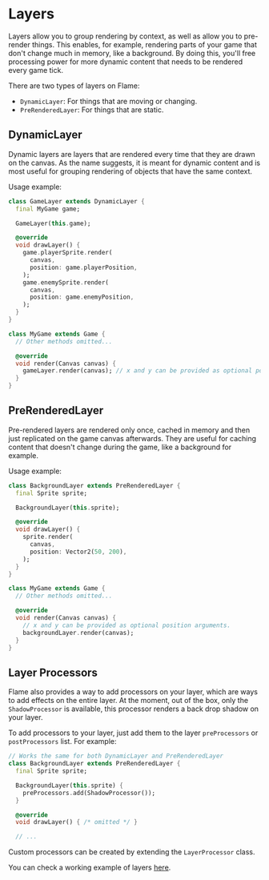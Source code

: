 # Layers

Layers allow you to group rendering by context, as well as allow you to pre-render things. This
enables, for example, rendering parts of your game that don't change much in memory, like a
background. By doing this, you'll free processing power for more dynamic content that needs to be
rendered every game tick.

There are two types of layers on Flame:

- `DynamicLayer`: For things that are moving or changing.
- `PreRenderedLayer`: For things that are static.


## DynamicLayer

Dynamic layers are layers that are rendered every time that they are drawn on the canvas. As the
name suggests, it is meant for dynamic content and is most useful for grouping rendering of objects
that have the same context.

Usage example:

```dart
class GameLayer extends DynamicLayer {
  final MyGame game;

  GameLayer(this.game);

  @override
  void drawLayer() {
    game.playerSprite.render(
      canvas,
      position: game.playerPosition,
    );
    game.enemySprite.render(
      canvas,
      position: game.enemyPosition,
    );
  }
}

class MyGame extends Game {
  // Other methods omitted...

  @override
  void render(Canvas canvas) {
    gameLayer.render(canvas); // x and y can be provided as optional position arguments
  }
}
```


## PreRenderedLayer

Pre-rendered layers are rendered only once, cached in memory and then just
replicated on the game canvas afterwards. They are useful for caching content that doesn't change
during the game, like a background for example.

Usage example:

```dart
class BackgroundLayer extends PreRenderedLayer {
  final Sprite sprite;

  BackgroundLayer(this.sprite);

  @override
  void drawLayer() {
    sprite.render(
      canvas,
      position: Vector2(50, 200),
    );
  }
}

class MyGame extends Game {
  // Other methods omitted...

  @override
  void render(Canvas canvas) {
    // x and y can be provided as optional position arguments.
    backgroundLayer.render(canvas);
  }
}
```


## Layer Processors

Flame also provides a way to add processors on your layer, which are ways to add effects on the
entire layer. At the moment, out of the box, only the `ShadowProcessor` is available, this processor
renders a back drop shadow on your layer.

To add processors to your layer, just add them to the layer `preProcessors` or `postProcessors`
list. For example:

```dart
// Works the same for both DynamicLayer and PreRenderedLayer
class BackgroundLayer extends PreRenderedLayer {
  final Sprite sprite;

  BackgroundLayer(this.sprite) {
    preProcessors.add(ShadowProcessor());
  }

  @override
  void drawLayer() { /* omitted */ }

  // ...
```

Custom processors can be created by extending the `LayerProcessor` class.

You can check a working example of layers
[here](https://github.com/flame-engine/flame/blob/main/examples/lib/stories/rendering/layers_example.dart).
